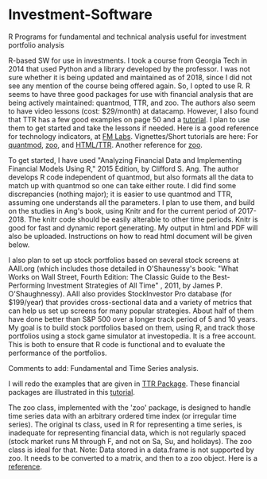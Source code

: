 # Investment-Software
R Programs for fundamental and technical analysis useful for investment portfolio analysis

R-based SW for use in investments. I took a course from Georgia Tech in 2014 that used Python and a library developed by the professor. I was not sure whether it is being updated and maintained as of 2018, since I did not see any mention of the course being offered again. So, I opted to use R. R seems to have three good packages for use with financial analysis that are being actively maintained: quantmod, TTR, and zoo. The authors also seem to have video lessons (cost: $29/month) at datacamp. However, I also found that TTR has a few good examples on page 50 and a [tutorial](https://faculty.washington.edu/ezivot/econ424/Working%20with%20Time%20Series%20Data%20in%20R.pdf).  I plan to use them to get started and take the lessons if needed. Here is a good reference for technology indicators, at [FM Labs](http://www.fmlabs.com/reference/). Vignettes/Short tutorials are here: For [quantmod](http://statmath.wu.ac.at/~hornik/QFS1/quantmod-vignette.pdf), [zoo](https://www.r-exercises.com/2016/05/30/zoo-time-series-solutions/), and [HTML/TTR](https://www.datacamp.com/community/tutorials/r-trading-tutorial). Another reference for [zoo](https://www.r-bloggers.com/zoo-time-series-exercises/). 

To get started, I have used "Analyzing Financial Data and Implementing Financial Models Using R," 2015 Edition, by Clifford S. Ang. The author develops R code independent of quantmod, but also formats all the data to match up with quantmod so one can take either route. I did find some discrepancies (nothing major); it is easier to use quantmod and TTR, assuming one understands all the parameters. I plan to use them, and build on the studies in Ang's book, using Knitr and for the current period of 2017-2018. The knitr code should be easily alterable to other time periods. Knitr is good for fast and dynamic report generating. My output in html and PDF will also be uploaded. Instructions on how to read html document will be given below.

I also plan to set up stock portfolios based on several stock screens at AAII.org (which includes those detailed in O'Shaunessy's book: "What Works on Wall Street, Fourth Edition: The Classic Guide to the Best-Performing Investment Strategies of All Time" , 2011,  by James P. O'Shaughnessy). AAII also provides StockInvestor Pro database (for $199/year) that provides cross-sectional data and a variety of metrics that can help us set up screens for many popular strategies. About half of them have done better than S&P 500 over a longer track period of 5 and 10 years. My goal is to build stock portfolios based on them, using R, and track those portfolios using a stock game simulator at investopedia. It is a free account. This is both to ensure that R code is functional and to evaluate the performance of the portfolios.

Comments to add: Fundamental and Time Series analysis.

I will redo the examples that are given in [TTR Package](https://cran.r-project.org/web/packages/TTR/TTR.pdf). These financial packages are illustrated in this [tutorial](https://faculty.washington.edu/ezivot/econ424/Working%20with%20Time%20Series%20Data%20in%20R.pdf). 

The zoo class, implemented with the 'zoo' package, is designed to handle time series data with an arbitrary ordered time index (or irregular time series). The original ts class, used in R for representing a time series, is inadequate for representing financial data, which is not regularly spaced (stock market runs M through F, and not on Sa, Su, and holidays). The zoo class is ideal for that. Note: Data stored in a data.frame is not supported by zoo. It needs to be converted to a matrix, and then to a zoo object. Here is a [reference](https://faculty.washington.edu/ezivot/econ424/Working%20with%20Time%20Series%20Data%20in%20R.pdf). 
